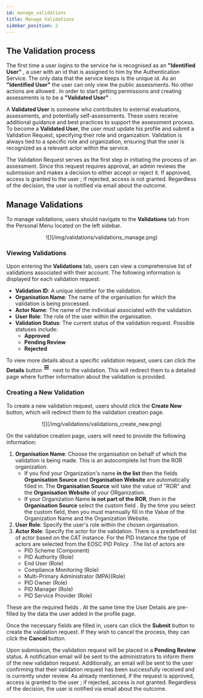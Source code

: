 ```yaml
---
id: manage_validations
title: Manage Validations
sidebar_position: 2
---
```


## The Validation process 

The first time a user logins to the service he is recognised as an **"Identified User"** , a user with an id that is assigned to him by the Authentication Service. The only data that the service keeps is the unique id. As an **"Identified User"** the user can only view the public assessments. No other actions are allowed . In order to start getting permissions and creating assessments is to be a  **"Validated User"** . 

A **Validated User** is someone who contributes to external evaluations, assessments, and potentially self-assessments. These users receive additional guidance and best practices to support the assessment process. To become a **Validated User**, the user must update his profile and submit a Validation Request, specifying their role and organization. Validation is always tied to a specific role and organization, ensuring that the user is recognized as a relevant actor within the service.

The Validation Request serves as the first step in initiating the process of an assessment. Since this request requires approval, an admin reviews the submission and makes a decision to either accept or reject it.  If approved, access is granted to the user ; if rejected, access is not granted. Regardless of the decision, the user is notified via email about the outcome.

## Manage Validations

To manage validations, users should navigate to the **Validations** tab from the Personal Menu located on the left sidebar.

<p align="center">
  ![](/img/validations/validations_manage.png)
</p>

### Viewing Validations

Upon entering the **Validations** tab, users can view a comprehensive list of validations associated with their account. The following information is displayed for each validation request:

- **Validation ID**: A unique identifier for the validation.
- **Organisation Name**: The name of the organisation for which the validation is being processed.
- **Actor Name**: The name of the individual associated with the validation.
- **User Role**: The role of the user within the organisation.
- **Validation Status**: The current status of the validation request. Possible statuses include:
  - **Approved**
  - **Pending Review**
  - **Rejected**

To view more details about a specific validation request, users can click the **Details** button ![](/img/validations/details_validation_button.png) next to the validation. This will redirect them to a detailed page where further information about the validation is provided.

### Creating a New Validation

To create a new validation request, users should click the **Create New** button, which will redirect them to the validation creation page.

<p align="center">
  ![](/img/validations/validations_create_new.png)
</p>

On the validation creation page, users will need to provide the following information:

1. **Organisation Name**: Choose the organisation on behalf of which the validation is being made. This is an autocomplete list from the ROR organization.
    - If you find your Organization's name **in the list** then the fields **Organisation Source** and **Organisation Website** are automatically filled in. The **Organisation Source** will take the value of "ROR" and the  **Organisation Website** of your ORganization. 
    - If your Organization Name **is not part of the ROR**, then in the **Organisation Source** select the custom field . By the time you select the custom field, then you must mannually fill in the Value of the Organization Name and the Organization Website.
2. **User Role**: Specify the user's role within the chosen organisation.
3. **Actor Role**: Specify the actor for the validation. There is a predefined list of actor based on the CAT instance. For the PID Instance the type of actors are selected from the EOSC PID Policy . The list of actors are
   - PID Scheme (Component)
   - PID Authority (Role)
   - End User (Role)
   - Compliance Monitoring (Role)
   - Multi-Primary Administrator (MPA)(Role)
   - PID Owner (Role)
   - PID Manager (Role)
   - PID Service Provider (Role)

These are the required fields . At the same time the User Details are pre-filled by the data the user added in the profile page.  

Once the necessary fields are filled in, users can click the **Submit** button to create the validation request. If they wish to cancel the process, they can click the **Cancel** button.

Upon submission, the validation request will be placed in a **Pending Review** status. A notification email will be sent to the administrators to inform them of the new validation request. Additionally, an email will be sent to the user confirming that their validation request has been successfully received and is currently under review. As already mentioned, if the request is approved, access is granted to the user ; if rejected, access is not granted. Regardless of the decision, the user is notified via email about the outcome.

